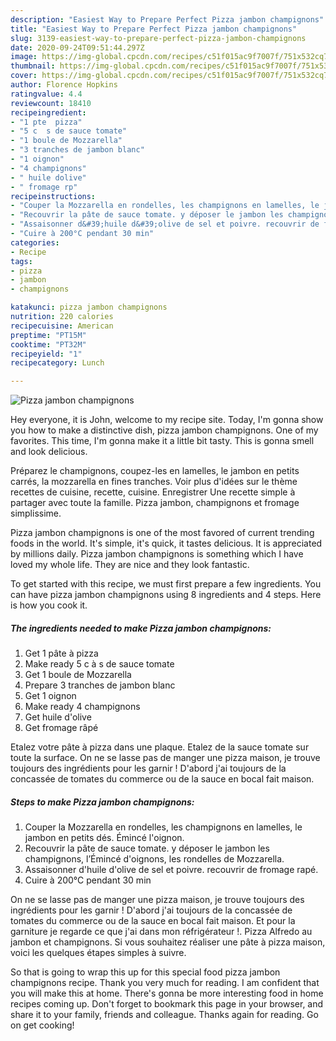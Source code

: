 ```yaml
---
description: "Easiest Way to Prepare Perfect Pizza jambon champignons"
title: "Easiest Way to Prepare Perfect Pizza jambon champignons"
slug: 3139-easiest-way-to-prepare-perfect-pizza-jambon-champignons
date: 2020-09-24T09:51:44.297Z
image: https://img-global.cpcdn.com/recipes/c51f015ac9f7007f/751x532cq70/pizza-jambon-champignons-photo-principale-de-la-recette.jpg
thumbnail: https://img-global.cpcdn.com/recipes/c51f015ac9f7007f/751x532cq70/pizza-jambon-champignons-photo-principale-de-la-recette.jpg
cover: https://img-global.cpcdn.com/recipes/c51f015ac9f7007f/751x532cq70/pizza-jambon-champignons-photo-principale-de-la-recette.jpg
author: Florence Hopkins
ratingvalue: 4.4
reviewcount: 18410
recipeingredient:
- "1 pte  pizza"
- "5 c  s de sauce tomate"
- "1 boule de Mozzarella"
- "3 tranches de jambon blanc"
- "1 oignon"
- "4 champignons"
- " huile dolive"
- " fromage rp"
recipeinstructions:
- "Couper la Mozzarella en rondelles, les champignons en lamelles, le jambon en petits dés. Émincé l&#39;oignon."
- "Recouvrir la pâte de sauce tomate. y déposer le jambon les champignons, l’Émincé d&#39;oignons, les rondelles de Mozzarella."
- "Assaisonner d&#39;huile d&#39;olive de sel et poivre. recouvrir de fromage rapé."
- "Cuire à 200°C pendant 30 min"
categories:
- Recipe
tags:
- pizza
- jambon
- champignons

katakunci: pizza jambon champignons 
nutrition: 220 calories
recipecuisine: American
preptime: "PT15M"
cooktime: "PT32M"
recipeyield: "1"
recipecategory: Lunch

---
```



![Pizza jambon champignons](https://img-global.cpcdn.com/recipes/c51f015ac9f7007f/751x532cq70/pizza-jambon-champignons-photo-principale-de-la-recette.jpg)

Hey everyone, it is John, welcome to my recipe site. Today, I'm gonna show you how to make a distinctive dish, pizza jambon champignons. One of my favorites. This time, I'm gonna make it a little bit tasty. This is gonna smell and look delicious.

Préparez le champignons, coupez-les en lamelles, le jambon en petits carrés, la mozzarella en fines tranches. Voir plus d&#39;idées sur le thème recettes de cuisine, recette, cuisine. Enregistrer Une recette simple à partager avec toute la famille. Pizza jambon, champignons et fromage simplissime.

Pizza jambon champignons is one of the most favored of current trending foods in the world. It's simple, it's quick, it tastes delicious. It is appreciated by millions daily. Pizza jambon champignons is something which I have loved my whole life. They are nice and they look fantastic.


To get started with this recipe, we must first prepare a few ingredients. You can have pizza jambon champignons using 8 ingredients and 4 steps. Here is how you cook it.

<!--inarticleads1-->

##### The ingredients needed to make Pizza jambon champignons:

1. Get 1 pâte à pizza
1. Make ready 5 c à s de sauce tomate
1. Get 1 boule de Mozzarella
1. Prepare 3 tranches de jambon blanc
1. Get 1 oignon
1. Make ready 4 champignons
1. Get  huile d&#39;olive
1. Get  fromage râpé


Etalez votre pâte à pizza dans une plaque. Etalez de la sauce tomate sur toute la surface. On ne se lasse pas de manger une pizza maison, je trouve toujours des ingrédients pour les garnir ! D&#39;abord j&#39;ai toujours de la concassée de tomates du commerce ou de la sauce en bocal fait maison. 

<!--inarticleads2-->

##### Steps to make Pizza jambon champignons:

1. Couper la Mozzarella en rondelles, les champignons en lamelles, le jambon en petits dés. Émincé l&#39;oignon.
1. Recouvrir la pâte de sauce tomate. y déposer le jambon les champignons, l’Émincé d&#39;oignons, les rondelles de Mozzarella.
1. Assaisonner d&#39;huile d&#39;olive de sel et poivre. recouvrir de fromage rapé.
1. Cuire à 200°C pendant 30 min


On ne se lasse pas de manger une pizza maison, je trouve toujours des ingrédients pour les garnir ! D&#39;abord j&#39;ai toujours de la concassée de tomates du commerce ou de la sauce en bocal fait maison. Et pour la garniture je regarde ce que j&#39;ai dans mon réfrigérateur !. Pizza Alfredo au jambon et champignons. Si vous souhaitez réaliser une pâte à pizza maison, voici les quelques étapes simples à suivre. 

So that is going to wrap this up for this special food pizza jambon champignons recipe. Thank you very much for reading. I am confident that you will make this at home. There's gonna be more interesting food in home recipes coming up. Don't forget to bookmark this page in your browser, and share it to your family, friends and colleague. Thanks again for reading. Go on get cooking!
